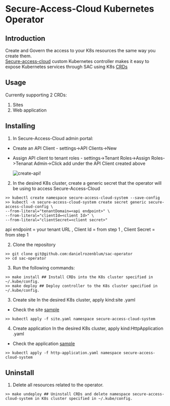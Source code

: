 # Secure-Access-Cloud Kubernetes Operator

## Introduction
Create and Govern the access to your K8s resources the same way you create them.   
[Secure-access-cloud](https://www.broadcom.com/products/cyber-security/network/web-protection/secure-access-cloud) custom Kubernetes controller makes it easy to expose Kubernetes services through SAC using K8s [CRDs](https://kubernetes.io/docs/concepts/extend-kubernetes/api-extension/custom-resources/)

## Usage

Currently supporting 2 CRDs:

1. Sites
2. Web application

## Installing

1. In Secure-Access-Cloud admin portal:
 - Create an API Client - settings->API Clients->New
 - Assign API client to tenant roles - settings->Tenant Roles->Assign Roles->Tenanat Admin->Click add under the API Client created above
   
   ![create-api!](assets/create-api.gif "create admin api")

2. In the desired K8s cluster, create a generic secret that the operator will be using to access Secure-Access-Cloud
```shell
>> kubectl create namespace secure-access-cloud-system --save-config
>> kubectl -n secure-access-cloud-system create secret generic secure-access-cloud-config \
--from-literal="tenantDomain=<api endpoint>" \
--from-literal="clientId=<client Id>" \
--from-literal="clientSecret=<client secret>"
```
api endpoint = your tenant URL , Client Id = from step 1 , Client Secret = from step 1


2. Clone the repository
```shell
>> git clone git@github.com:danielrozenblum/sac-operator
>> cd sac-operator
```

3. Run the following commands:
```shell
>> make install ## Install CRDs into the K8s cluster specified in ~/.kube/config. 
>> make deploy ## Deploy controller to the K8s cluster specified in ~/.kube/config.
```

3. Create site
In the desired K8s cluster, apply kind:site .yaml
- Check the site [sample](config/samples/site.yaml)
```shell
>> kubectl apply -f site.yaml namespace secure-access-cloud-system
```

4. Create application
In the desired K8s cluster, apply kind:HttpApplication .yaml
- Check the application [sample](config/samples/http-application.yaml)
```shell
>> kubectl apply -f http-application.yaml namespace secure-access-cloud-system
```


## Uninstall

1. Delete all resources related to the operator.
```shell
>> make undeploy ## Uninstall CRDs and delete namespace secure-access-cloud-system in K8s cluster specified in ~/.kube/config. 
```